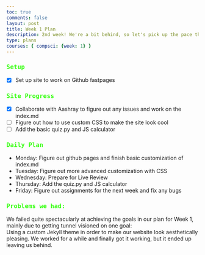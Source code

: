 ```yaml
---
toc: true
comments: false
layout: post
title: Week 1 Plan 
description: 2nd week! We're a bit behind, so let's pick up the pace this week.
type: plans
courses: { compsci: {week: 1} }
---
```

<style>
h3::before {  
  transform: scaleX(0);
  transform-origin: bottom right;
}

h3:hover::before {
  transform: scaleX(1);
  transform-origin: bottom left;
}

h3::before {
  content: " ";
  display: block;
  position: absolute;
  top: 0; right: 0; bottom: 0; left: 0;
  inset: 0 0 0 0;
  background: rgb(0, 0, 0);
  z-index: -1;
  transition: transform .3s ease;
}

h3 {
  position: relative;
  color: #39FF14;
  font-size: 1rem;
  font-family: Monospace;
}
</style>

### Setup
- [x] Set up site to work on Github fastpages

### Site Progress
- [x] Collaborate with Aashray to figure out any issues and work on the index.md
- [ ] Figure out how to use custom CSS to make the site look cool
- [ ] Add the basic quiz.py and JS calculator

### Daily Plan
- Monday: Figure out github pages and finish basic customization of index.md
- Tuesday: Figure out more advanced customization with CSS
- Wednesday: Prepare for Live Review
- Thursday: Add the quiz.py and JS calculator
- Friday: Figure out assignments for the next week and fix any bugs

### Problems we had:
We failed quite spectacularly at achieving the goals in our plan for Week 1, mainly due to getting tunnel visioned on one goal: \
Using a custom Jekyll theme in order to make our website look aesthetically pleasing. We worked for a while and finally got it working, but it ended up leaving us behind.